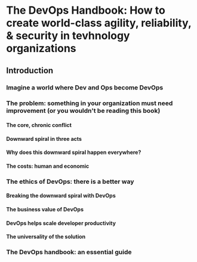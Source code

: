 # The DevOps Handbook: How to create world-class agility, reliability, & security in tevhnology organizations
## Introduction
### Imagine a world where Dev and Ops become DevOps
### The problem: something in your organization must need improvement (or you wouldn't be reading this book)
#### The core, chronic conflict
#### Downward spiral in three acts
#### Why does this downward spiral happen everywhere?
#### The costs: human and economic
### The ethics of DevOps: there is a better way
#### Breaking the downward spiral with DevOps
#### The business value of DevOps
#### DevOps helps scale developer productivity
#### The universality of the solution
### The DevOps handbook: an essential guide
